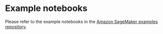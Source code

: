 # Example notebooks
Please refer to the example notebooks in the [Amazon SageMaker examples repository](https://github.com/awslabs/amazon-sagemaker-examples/tree/master/sagemaker-debugger).
